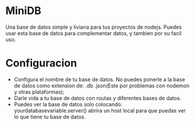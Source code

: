 # MiniDB
Una base de datos simple y liviana para tus proyectos de nodejs. Puedes usar esta base de datos para complementar datos, y tambien por su facil uso. 

# Configuracion
  - Configura el nombre de tu base de datos. No puedes ponerle a la base de datos como extension de: .db .json(Este por problemas con nodemon y otras plataformas);
  - Darle vida a tu base de datos con routas y diferentes bases de datos.
  - Puedes ver la base de datos solo colocando: yourdatabasevariable.server() abrira un host local para que puedas ver lo que tiene tu base de datos.
